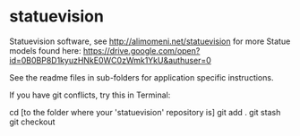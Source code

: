 # statuevision
Statuevision software, see http://alimomeni.net/statuevision for more
Statue models found here:
https://drive.google.com/open?id=0B0BP8D1kyuzHNkE0WC0zWmk1YkU&authuser=0

See the readme files in sub-folders for application specific instructions.

If you have git conflicts, try this in Terminal:

cd [to the folder where your 'statuevision' repository is]
git add .
git stash  
git checkout
